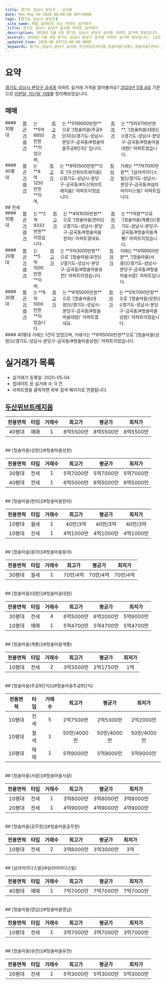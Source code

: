 ```yaml
---
title: 경기도 성남시 분당구 - 금곡동
date: Mon May 04 2020 00:00:00 GMT+0900
tags: [경기도-성남시-분당구]
_site_name: 매일 업데이트 되는 아파트 실거래가
_title: 경기도 성남시 분당구 금곡동 아파트 실거래가
_description: 2020년 5월 4일 경기도 성남시 분당구 금곡동 아파트 실거래 정보입니다. 12건 아파트 정보가 있습니다.
_excerpt: 2020년 5월 4일 경기도 성남시 분당구 금곡동 아파트 실거래 정보입니다. 12건 아파트 정보가 있습니다.
_updated_time: 2020-05-03T15:00:00.000Z
_keywords: 경기도,성남시,분당구,금곡동,두산위브트레지움,청솔마을(성원),청솔마을(한라),청솔마을(동아),청솔마을(대원),청솔마을(계룡),청솔마을(주공9단지),청솔마을(서광),청솔마을(공무원),삼라마이다스빌,청솔마을(영남),청솔마을(유천)
---
```





# 요약
<ins>경기도 성남시 분당구 금곡동</ins> 아파트 실거래 가격을 알아볼까요? <ins>2020년 5월 4일</ins> 기준으로 <ins>이번달, 지난달 거래</ins>를 정리해보았습니다.

## 매매
<div class="container">
<div class="six columns" markdown="1">
#### 10평대
<ins>평균 거래가</ins>는 **5억6850만원**이었으며, <ins>최고가</ins>는 **5억9000만원**으로 '[청솔마을(주공9단지)](/경기도-성남시-분당구-금곡동/#청솔마을주공9단지)' 입니다. <ins>최저가</ins>는 **5억4700만원**, '[청솔마을(대원)](/경기도-성남시-분당구-금곡동/#청솔마을대원)' 아파트였습니다.
</div>
<div class="six columns" markdown="1">
#### 40평대
<ins>평균 거래가</ins>는 **8억1250만원**이며, <ins>최고가</ins>는 **8억5500만원**으로 '[두산위브트레지움](/경기도-성남시-분당구-금곡동/#두산위브트레지움)' 아파트이었습니다. <ins>최저가</ins> 거래는 **7억7000만원**, '[삼라마이다스빌](/경기도-성남시-분당구-금곡동/#삼라마이다스빌)' 아파트입니다.
</div>
</div>
## 전세
<div class="container">
<div class="six columns" markdown="1">
#### 10평대
<ins>평균 거래가</ins>는 **2억9333만원**이었습니다. <ins>최고가</ins>는 **4억1000만원**으로 '[청솔마을(한라)](/경기도-성남시-분당구-금곡동/#청솔마을한라)' 아파트였네요. <ins>최저가</ins>는 **1억원**으로 '[청솔마을(계룡)](/경기도-성남시-분당구-금곡동/#청솔마을계룡)' 아파트이었습니다.
</div>
<div class="six columns" markdown="1">
#### 20평대
<ins>평균 거래가</ins>는 **5억1000만원**이며, <ins>최고가</ins>는 **5억3000만원**으로 '[청솔마을(유천)](/경기도-성남시-분당구-금곡동/#청솔마을유천)' 아파트이었습니다. <ins>최저가</ins> 거래는 **4억9000만원**, '[청솔마을(서광)](/경기도-성남시-분당구-금곡동/#청솔마을서광)' 아파트입니다.
</div>
</div>
<div class="container">
<div class="six columns" markdown="1">
#### 30평대
<ins>평균 거래가</ins>는 **6억1000만원**이었습니다. <ins>최고가</ins>는 **6억5000만원**으로 '[청솔마을(대원)](/경기도-성남시-분당구-금곡동/#청솔마을대원)' 아파트였네요. <ins>최저가</ins>는 **5억7000만원**으로 '[청솔마을(성원)](/경기도-성남시-분당구-금곡동/#청솔마을성원)' 아파트이었습니다.
</div>
<div class="six columns" markdown="1">
#### 40평대
거래는 1건이 있었으며, 거래가는 **6억5000만원**으로 '[청솔마을(성원)](/경기도-성남시-분당구-금곡동/#청솔마을성원)' 아파트이었습니다.
</div>
</div>



# 실거래가 목록
- 실거래가 등록일: 2020-05-04
- 업데이트 된 실거래 수: 0 건
- 아파트명을 클릭하면 외부 검색 페이지로 연결됩니다.

## [두산위브트레지움](#두산위브트레지움)

|전용면적|타입|거래수|최고가|평균가|최저가|
|:---:|:---:|:---:|:---:|:---:|:---:|
|40평대|<span class="deal-type-1">매매</span>|1|8억5500만|8억5500만|8억5500만|

<br/>
## [청솔마을(성원)](#청솔마을성원)

|전용면적|타입|거래수|최고가|평균가|최저가|
|:---:|:---:|:---:|:---:|:---:|:---:|
|30평대|<span class="deal-type-2">전세</span>|1|5억7000만|5억7000만|5억7000만|
|40평대|<span class="deal-type-2">전세</span>|1|6억5000만|6억5000만|6억5000만|

<br/>
## [청솔마을(한라)](#청솔마을한라)

|전용면적|타입|거래수|최고가|평균가|최저가|
|:---:|:---:|:---:|:---:|:---:|:---:|
|10평대|<span class="deal-type-3">월세</span>|1|40만/3억|40만/3억|40만/3억|
|10평대|<span class="deal-type-2">전세</span>|1|4억1000만|4억1000만|4억1000만|

<br/>
## [청솔마을(동아)](#청솔마을동아)

|전용면적|타입|거래수|최고가|평균가|최저가|
|:---:|:---:|:---:|:---:|:---:|:---:|
|30평대|<span class="deal-type-3">월세</span>|1|70만/4억|70만/4억|70만/4억|

<br/>
## [청솔마을(대원)](#청솔마을대원)

|전용면적|타입|거래수|최고가|평균가|최저가|
|:---:|:---:|:---:|:---:|:---:|:---:|
|30평대|<span class="deal-type-2">전세</span>|4|6억5000만|6억2000만|5억9000만|
|10평대|<span class="deal-type-1">매매</span>|1|5억4700만|5억4700만|5억4700만|

<br/>
## [청솔마을(계룡)](#청솔마을계룡)

|전용면적|타입|거래수|최고가|평균가|최저가|
|:---:|:---:|:---:|:---:|:---:|:---:|
|10평대|<span class="deal-type-2">전세</span>|2|3억3500만|2억1750만|1억|

<br/>
## [청솔마을(주공9단지)](#청솔마을주공9단지)

|전용면적|타입|거래수|최고가|평균가|최저가|
|:---:|:---:|:---:|:---:|:---:|:---:|
|10평대|<span class="deal-type-2">전세</span>|5|2억7500만|2억5300만|2억2000만|
|10평대|<span class="deal-type-3">월세</span>|1|50만/4000만|50만/4000만|50만/4000만|
|10평대|<span class="deal-type-1">매매</span>|1|5억9000만|5억9000만|5억9000만|

<br/>
## [청솔마을(서광)](#청솔마을서광)

|전용면적|타입|거래수|최고가|평균가|최저가|
|:---:|:---:|:---:|:---:|:---:|:---:|
|10평대|<span class="deal-type-2">전세</span>|1|3억8000만|3억8000만|3억8000만|
|20평대|<span class="deal-type-2">전세</span>|1|4억9000만|4억9000만|4억9000만|

<br/>
## [청솔마을(공무원)](#청솔마을공무원)

|전용면적|타입|거래수|최고가|평균가|최저가|
|:---:|:---:|:---:|:---:|:---:|:---:|
|10평대|<span class="deal-type-2">전세</span>|2|3억6000만|3억3000만|3억|

<br/>
## [삼라마이다스빌](#삼라마이다스빌)

|전용면적|타입|거래수|최고가|평균가|최저가|
|:---:|:---:|:---:|:---:|:---:|:---:|
|40평대|<span class="deal-type-1">매매</span>|1|7억7000만|7억7000만|7억7000만|

<br/>
## [청솔마을(영남)](#청솔마을영남)

|전용면적|타입|거래수|최고가|평균가|최저가|
|:---:|:---:|:---:|:---:|:---:|:---:|
|10평대|<span class="deal-type-2">전세</span>|1|3억7000만|3억7000만|3억7000만|

<br/>
## [청솔마을(유천)](#청솔마을유천)

|전용면적|타입|거래수|최고가|평균가|최저가|
|:---:|:---:|:---:|:---:|:---:|:---:|
|20평대|<span class="deal-type-2">전세</span>|1|5억3000만|5억3000만|5억3000만|

<br/>



